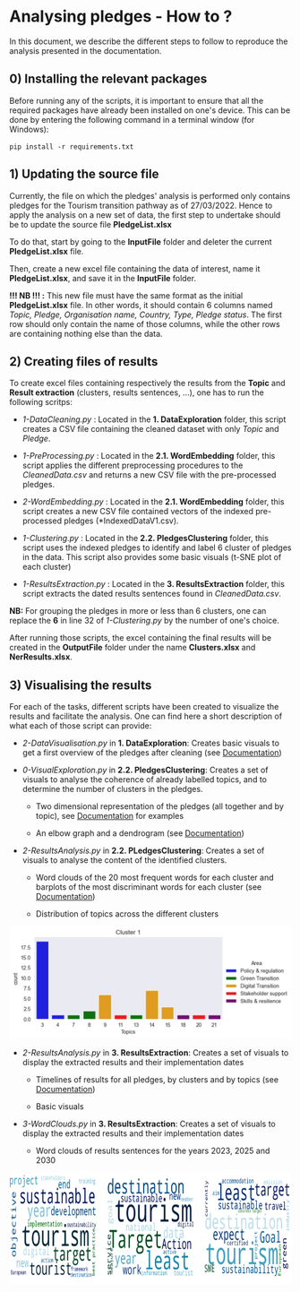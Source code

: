 # Analysing pledges - How to ? 

In this document, we describe the different steps to follow to reproduce the analysis presented in the documentation. 

## 0) Installing the relevant packages

Before running any of the scripts, it is important to ensure that all the required packages have already been installed on one's device. This can be done by entering the following command in a terminal window (for Windows): 
```
pip install -r requirements.txt
```

## 1) Updating the source file

Currently, the file on which the pledges' analysis is performed only contains pledges for the Tourism transition pathway as of 27/03/2022. Hence to apply the analysis on a new set of data, the first step to undertake should be to update the source file **PledgeList.xlsx**

To do that, start by going to the **InputFile** folder and deleter the current **PledgeList.xlsx** file. 

Then, create a new excel file containing the data of interest, name it **PledgeList.xlsx**, and save it in the **InputFile** folder. 

**!!! NB !!! :** This new file must have the same format as the initial **PledgeList.xlsx** file. In other words, it should contain 6 columns named *Topic, Pledge, Organisation name, Country, Type, Pledge status*. The first row should only contain the name of those columns, while the other rows are containing nothing else than the data. 

## 2) Creating files of results

To create excel files containing respectively the results from the **Topic** and **Result extraction** (clusters, results sentences, ...), one has to run the following scritps: 

- *1-DataCleaning.py* : Located in the **1. DataExploration** folder, this script creates a CSV file containing the cleaned dataset with only *Topic* and *Pledge*.

- *1-PreProcessing.py* : Located in the **2.1. WordEmbedding** folder, this script applies the different preprocessing procedures to the *CleanedData.csv* and returns a new CSV file with the pre-processed pledges. 

- *2-WordEmbedding.py* : Located in the **2.1. WordEmbedding** folder, this script creates a new CSV file contained vectors of the indexed pre-processed pledges (*IndexedDataV1.csv).

- *1-Clustering.py* : Located in the **2.2. PledgesClustering** folder, this script uses the indexed pledges to identify and label 6 cluster of pledges in the data. This script also provides some basic visuals (t-SNE plot of each cluster)

- *1-ResultsExtraction.py* : Located in the **3. ResultsExtraction** folder, this script extracts the dated results sentences found in *CleanedData.csv*.

**NB:** For grouping the pledges in more or less than 6 clusters, one can replace the **6** in line 32 of *1-Clustering.py* by the number of one's choice.

After running those scripts, the excel containing the final results will be created in the **OutputFile** folder under the name **Clusters.xlsx** and **NerResults.xlsx**. 

## 3) Visualising the results

For each of the tasks, different scripts have been created to visualize the results and facilitate the analysis. One can find here a short description of what each of those script can provide: 

- *2-DataVisualisation.py* in **1. DataExploration**: Creates basic visuals to get a first overview of the pledges after cleaning (see [Documentation](/README.md#early-data-visualization)) 

- *0-VisualExploration.py* in **2.2. PledgesClustering**: Creates a set of visuals to analyse the coherence of already labelled topics, and to determine the number of clusters in the pledges. 

    * Two dimensional representation of the pledges (all together and by topic), see [Documentation](/README.md#4-analysis-of-results) for examples

    * An elbow graph and a dendrogram (see [Documentation](/README.md#3-clustering))

- *2-ResultsAnalysis.py* in **2.2. PLedgesClustering**: Creates a set of visuals to analyse the content of the identified clusters. 

    * Word clouds of the 20 most frequent words for each cluster and barplots of the most discriminant words for each cluster (see [Documentation](/README.md#4-analysis-of-results))

    * Distribution of topics across the different clusters

<p align="center">
    <img src="/UserGuide/Figures/visuals1.png" width = 623 height = 200>
</p>


- *2-ResultsAnalysis.py* in **3. ResultsExtraction**: Creates a set of visuals to display the extracted results and their implementation dates 


    * Timelines of results for all pledges, by clusters and by topics (see [Documentation](/README.md#1-process-and-results))
    
    * Basic visuals 

- *3-WordClouds.py* in **3. ResultsExtraction**: Creates a set of visuals to display the extracted results and their implementation dates 

    * Word clouds of results sentences for the years 2023, 2025 and 2030

<p align="center">
    <img src="/UserGuide/Figures/visuals2.png" width = 623 height = 200>
</p>



